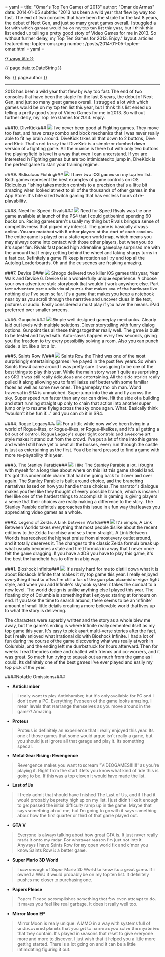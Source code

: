 = yaml =
title: "Omar's Top Ten Games of 2013"
author: "Omar de Armas"
date: 2014-01-05
subtitle: "2013 has been a wild year that flew by way too fast. The end of two consoles that have been the staple for the last 8 years, the debut of Next Gen, and just so many great games overall. I struggled a lot with which games would be on my top ten list this year, but I think this list ended up telling a pretty good story of Video Games for me in 2013. So without further delay, my Top Ten Games for 2013. Enjoy."
layout: articles
featuredimg: topten-omar.png
number: /posts/2014-01-05-topten-omar.html
= yaml =

<a href="{{ page.url }}" class='postTitleLink'><p class='postTitle'>{{ page.title }}</p></a>
<p class='postPublished'>{{ page.date.toDateString }}</p>
<p class='postAuthor'>By: {{ page.author }}</p>
<hr>

2013 has been a wild year that flew by way too fast. The end of two consoles that have been the staple for the last 8 years, the debut of Next Gen, and just so many great games overall. I struggled a lot with which games would be on my top ten list this year, but I think this list ended up telling a pretty good story of Video Games for me in 2013. So without further delay, my Top Ten Games for 2013. Enjoy.


###10. DiveKick###
<img src='/images/forPosts/topten-divekick.png' class='articlesImgCenter group'>
I've never been good at Fighting games. They move too fast, and have crazy combo and block mechanics that I was never really able to fit my brain around. DiveKick takes all that down to 2 buttons, Dive and Kick. That's not to say that DiveKick is a simple or dumbed down version of a fighting game. All the nuance is there but with only two buttons the playing field is level in a way that even I can understand. If you are interested in Fighting games but are too intimidated to jump in, DiveKick is the perfect game to start your training regime.


###9. Ridiculous Fishing###
<img src='/images/forPosts/topten-ridiculousfishing.png' class='articlesImgCenter group'>
I have two iOS games on my top ten list. Both games represent the best examples of game controls on iOS. Ridiculous Fishing takes motion controls to a precision that's a little bit amazing when looked at next to all of the thousands of other games in the App Store. It's bite sized twitch gaming that has endless hours of re-playability.


###8. Need for Speed: Rivals###
<img src='/images/forPosts/topten-nfsrivals.png' class='articlesImgCenter group'>
Need for Speed Rivals was the one game available at launch of the PS4 that I could get behind spending 60 bucks on. Racing games aren't usually my thing but Rivals brings a sense of competitiveness that piqued my interest. The game is basically always online. You are matched with 5 other players at the start of each session. The entire game is played on a static open world map, which means you may always come into contact with those other players, but when you do it's super fun. Rivals fast paced high adrenaline gameplay surprised me with the amount that I enjoy getting behind the wheel and taking sharps turns in a fast car. Definitely a game I'll keep in rotation as I try and top all the Autolog Leaderboards. Oh and the cutscenes are freaking amazing.


###7. Device 6###
<img src='/images/forPosts/topten-device6.png' class='articlesImgCenter group'>
Simogo delivered two killer iOS games this year, Year Walk and Device 6. Device 6 is a wonderfully unique experience. A choose your own adventure style storybook that wouldn't work anywhere else. Part text adventure part audio visual puzzle that makes use of the hardware like nothing else I've seen so far. It's a game that makes you keep a notebook near by as you scroll through the narrative and uncover clues in the text, pictures or audio. Easily considered a must play if you have the means. iPad preferred over smaller screens.


###6. Gunpoint###
<img src='/images/forPosts/topten-gunpoint.png' class='articlesImgCenter group'>
Simple well designed gameplay mechanics. Clearly laid out levels with multiple solutions. Clever storytelling with funny dialog options. Gunpoint ties all these things together really well. The game is built to be tested and toyed with. Auto-saves happen every few seconds, giving you the freedom to try every possibility solving a room. Also you can punch dude, a lot, like a lot a lot.


###5. Saints Row IV###
<img src='/images/forPosts/topten-saintsrow4.png' class='articlesImgCenter group'>
Saints Row the Third was one of the most surprisingly entertaining games I've played in the past few years. So when Saints Row 4 came around I was pretty sure it was going to be one of the best things to play this year. While the main story wasn't quite as surprising as SR3 it was still really ridiculous and entertaining. All the side stories really pulled it along allowing you to familliarize self better with some familiar faces as well as some new ones. The gameplay tho, oh man. World traversal in SR4 is unmatched. Super jump into the air and fly across the sky. Super speed run faster than any car can drive. Hit the side of a building and start running straight up only to chain that action into another super jump only to resume flying across the sky once again. What. Basically think "wouldn't it be fun if..." and you can do it in SR4.


###4. Rogue Legacy###
<img src='/images/forPosts/topten-roguelegacy.png' class='articlesImgCenter group'>
For a little while now we've been living in a world of Rogue-lites, or Rogue-likes, or Rogue-likelikes, and it's all getting a bit out of control. Rogue Legacy's super tight controls and awesome art style makes it stand out from the crowd. I've put a lot of time into this game and while I still have yet to beat all the bosses, every run through the castle is just as entertaining as the first. You'd be hard pressed to find a game with more re-playability this year.


###3. The Stanley Parable###
<img src='/images/forPosts/topten-stanleyparable.png' class='articlesImgCenter group'>
I like The Stanley Parable a lot. I fought with myself for a long time about where on this list this game should land. It's got this undeniable charm that had me going back to it over and over again. The Stanley Parable is built around choice, and the branching narratives based on how you handle those choices. The narrator's dialogue makes you feel like they thought of every possible branch, which is insane. I feel like one of the hardest things to accomplish in gaming is giving players a sense that their choices are really making a difference to the story. The Stanley Parable definitely approaches this issue in a fun way that leaves you appreciating video games as a whole.


###2. Legend of Zelda: A Link Between Worlds###
<img src='/images/forPosts/topten-zelda.png' class='articlesImgCenter group'>
It's simple, A Link Between Worlds takes everything that most people dislike about the recent editions to the Zelda franchise and sets them straight. A Link Between Worlds has received the highest praise from almost every outlet around, and it totally deserves it. The changes to the classic Zelda formula break up what usually becomes a stale and tired formula in a way that I never once felt the game dragging. If you have a 3DS you have to play this game, it's the best the handheld has to offer in a big way.


###1. Bioshock Infinite###
<img src='/images/forPosts/topten-bioshockinfinite.png' class='articlesImgCenter group'>
It's really hard for me to distill down what it is about Bioshock Infinite that makes it my top game this year. I really enjoyed everything it had to offer. I'm still a fan of the gun plus plasmid or vigor fight style, and when you add Infinite's skyhook system it takes the combat to a new level. The world design is unlike anything else I played this year. The floating city of Columbia is something that I enjoyed staring at for hours on end. If you take the time to search around, there seems to be an ‘infinite’ amount of small little details creating a more believable world that lives up to what the story is delivering.

The characters were superbly written and the story as a whole blew me away, but the game's ending is where Infinite really cemented itself as my top game this year. It's easy to pick apart multi-verse stories after the fact, but I really enjoyed what Irrational did with Bioshock Infinite. I had a lot of fun during the course of the game discovering what was really at work in Columbia, and the ending left me dumbstruck for hours afterward. Then for weeks I read theories online and chatted with friends and co-workers, and it was great. So much fun trying to squeak out as much from the game as I could. Its definitely one of the best games I've ever played and easily my top pick of the year.



####Notable Omissions####
* **Antichamber**
> I really want to play Antichamber, but it's only available for PC and I don't own a PC. Everything I've seen of the game looks amazing. I mean levels that rearrange themselves as you move around in the game?! Amazing.

* **Proteus**
> Proteus is definitely an experience that i really enjoyed this year. Its one of those games that some would argue isn't really a game, but you should just ignore all that garage and play it. Its something special.

* **Metal Gear Rising: Revengence**
> Revengence makes you want to scream "VIDEOGAMES!!!!!!" as you're playing it. Right from the start it lets you know what kind of ride this is going to be. If this was a top eleven it would have made the list.

* **Last of Us**
> I freely admit that should have finished The Last of Us, and if I had it would probably be pretty high up on my list. I just didn't like it enough to get passed the initial difficulty ramp up in the game. Maybe that says something about me, but I'm going to go with it says something about how the first quarter or third of that game played out.

* **GTA V**
> Everyone is always talking about how great GTA is. It just never really made it onto my radar. For whatever reason I'm just not into it. Anyways I have Saints Row for my open world fix and c'mon you know Saints Row is a better game.

* **Super Mario 3D World**
> I saw enough of  Super Mario 3D World to know its a great game. If i owned a WiiU it would probably be on my top ten list. It definitely pushes me closer to purchasing one.

* **Papers Please**
> Papers Please accomplishes something that few even attempt to do. It makes you feel like real garbage. It does it really well too.

* **Mirror Moon EP**
> Mirror Moon is really unique. A MMO in a way with systems full of undiscovered planets that you get to name as you solve the mysteries that they contain. It's played in seasons that reset to give everyone more and more to discover. I just wish that it helped you a little more getting started. There is a lot going on and it can be a little intimidating figuring it out.
